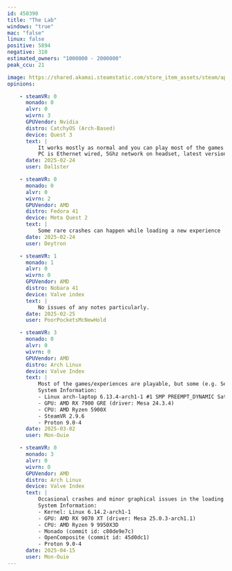```yaml
---
id: 450390
title: "The Lab"
windows: "true"
mac: "false"
linux: false
positive: 5894
negative: 310
estimated_owners: "1000000 - 2000000"
peak_ccu: 21

image: https://shared.akamai.steamstatic.com/store_item_assets/steam/apps/450390/header.jpg?t=1677266902
opinions:

    - steamVR: 0
      monado: 0
      alvr: 0
      wivrn: 3
      GPUVendor: Nvidia
      distro: CatchyOS (Arch-Based)
      device: Quest 3
      text: |
          It works mostly as normal and you can play most of the games and everything looks clean, although sometimes it either suffers slowdown or randomly crashes during a game. Also 2 of the games crash each time you try to load them, those being robot repair and secret shop, and loading screens mess up due to it not using steamvr, but thats purely visual. 
          PC is Ethernet wired, 5Ghz network on headset, latest version of wiVRn with envision, and proton version was tested with both GE-Proton8-16 and the latest experimental, and im using the latest drivers for nvidia
      date: 2025-02-24
      user: Dal1ster

    - steamVR: 0
      monado: 0
      alvr: 0
      wivrn: 2
      GPUVendor: AMD
      distro: Fedora 41
      device: Meta Quest 2
      text: |
          Some rare crashes can happen while loading a new experience
      date: 2025-02-24
      user: Deytron

    - steamVR: 1
      monado: 1
      alvr: 0
      wivrn: 0
      GPUVendor: AMD
      distro: Nobara 41
      device: Valve index
      text: |
          No issues of any notes particularly.
      date: 2025-02-25
      user: PoorPocketsMcNewHold

    - steamVR: 3
      monado: 0
      alvr: 0
      wivrn: 0
      GPUVendor: AMD
      distro: Arch Linux
      device: Valve Index
      text: |
          Most of the games/experiences are playable, but some (e.g. Secret Shop) do result in the game freezing.
          System Information:
          - Linux arch-laptop 6.13.4-arch1-1 #1 SMP PREEMPT_DYNAMIC Sat, 22 Feb 2025 00:37:05 +0000 x86_64 GNU/Linux
          - GPU: AMD RX 7900 GRE (driver: Mesa 24.3.4)
          - CPU: AMD Ryzen 5900X
          - SteamVR 2.9.6
          - Proton 9.0-4
      date: 2025-03-02
      user: Mon-Ouie

    - steamVR: 0
      monado: 3
      alvr: 0
      wivrn: 0
      GPUVendor: AMD
      distro: Arch Linux
      device: Valve Index
      text: |
          Occasional crashes and minor graphical issues in the loading splash screens. Some of the mini games are too awkward to play because the controller orientation for the Valve Index is incorrect.
          System Information:
          - Kernel: Linux 6.14.2-arch1-1 
          - GPU: AMD RX 9070 XT (driver: Mesa 25.0.3-arch1.1)
          - CPU: AMD Ryzen 9 9950X3D 
          - Monado (commit id: c80de9e7c)
          - OpenComposite (commit id: 45d0dc1) 
          - Proton 9.0-4
      date: 2025-04-15
      user: Mon-Ouie
---
```

